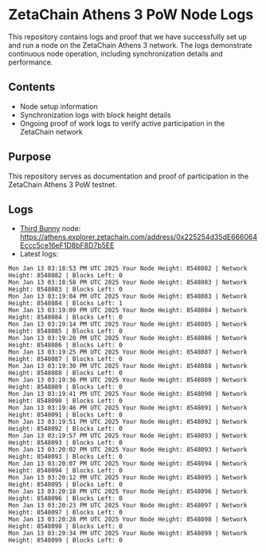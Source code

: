 # ZetaChain Athens 3 PoW Node Logs
This repository contains logs and proof that we have successfully set up and run a node on the ZetaChain Athens 3 network. The logs demonstrate continuous node operation, including synchronization details and performance.

## Contents
- Node setup information
- Synchronization logs with block height details
- Ongoing proof of work logs to verify active participation in the ZetaChain network

## Purpose
This repository serves as documentation and proof of participation in the ZetaChain Athens 3 PoW testnet.

## Logs

- [Third Bunny](https://thirdbunny.xyz/) node: https://athens.explorer.zetachain.com/address/0x225254d35dE666064Eccc5ce16eF1D8bF8D7b5EE
- Latest logs:
```
Mon Jan 13 03:18:53 PM UTC 2025 Your Node Height: 8548082 | Network Height: 8548082 | Blocks Left: 0
Mon Jan 13 03:18:58 PM UTC 2025 Your Node Height: 8548083 | Network Height: 8548083 | Blocks Left: 0
Mon Jan 13 03:19:04 PM UTC 2025 Your Node Height: 8548083 | Network Height: 8548084 | Blocks Left: 1
Mon Jan 13 03:19:09 PM UTC 2025 Your Node Height: 8548084 | Network Height: 8548084 | Blocks Left: 0
Mon Jan 13 03:19:14 PM UTC 2025 Your Node Height: 8548085 | Network Height: 8548085 | Blocks Left: 0
Mon Jan 13 03:19:20 PM UTC 2025 Your Node Height: 8548086 | Network Height: 8548086 | Blocks Left: 0
Mon Jan 13 03:19:25 PM UTC 2025 Your Node Height: 8548087 | Network Height: 8548087 | Blocks Left: 0
Mon Jan 13 03:19:30 PM UTC 2025 Your Node Height: 8548088 | Network Height: 8548088 | Blocks Left: 0
Mon Jan 13 03:19:36 PM UTC 2025 Your Node Height: 8548089 | Network Height: 8548089 | Blocks Left: 0
Mon Jan 13 03:19:41 PM UTC 2025 Your Node Height: 8548090 | Network Height: 8548090 | Blocks Left: 0
Mon Jan 13 03:19:46 PM UTC 2025 Your Node Height: 8548091 | Network Height: 8548091 | Blocks Left: 0
Mon Jan 13 03:19:51 PM UTC 2025 Your Node Height: 8548092 | Network Height: 8548092 | Blocks Left: 0
Mon Jan 13 03:19:57 PM UTC 2025 Your Node Height: 8548093 | Network Height: 8548093 | Blocks Left: 0
Mon Jan 13 03:20:02 PM UTC 2025 Your Node Height: 8548093 | Network Height: 8548093 | Blocks Left: 0
Mon Jan 13 03:20:07 PM UTC 2025 Your Node Height: 8548094 | Network Height: 8548094 | Blocks Left: 0
Mon Jan 13 03:20:12 PM UTC 2025 Your Node Height: 8548095 | Network Height: 8548095 | Blocks Left: 0
Mon Jan 13 03:20:18 PM UTC 2025 Your Node Height: 8548096 | Network Height: 8548096 | Blocks Left: 0
Mon Jan 13 03:20:23 PM UTC 2025 Your Node Height: 8548097 | Network Height: 8548097 | Blocks Left: 0
Mon Jan 13 03:20:28 PM UTC 2025 Your Node Height: 8548098 | Network Height: 8548098 | Blocks Left: 0
Mon Jan 13 03:20:34 PM UTC 2025 Your Node Height: 8548099 | Network Height: 8548099 | Blocks Left: 0
```
